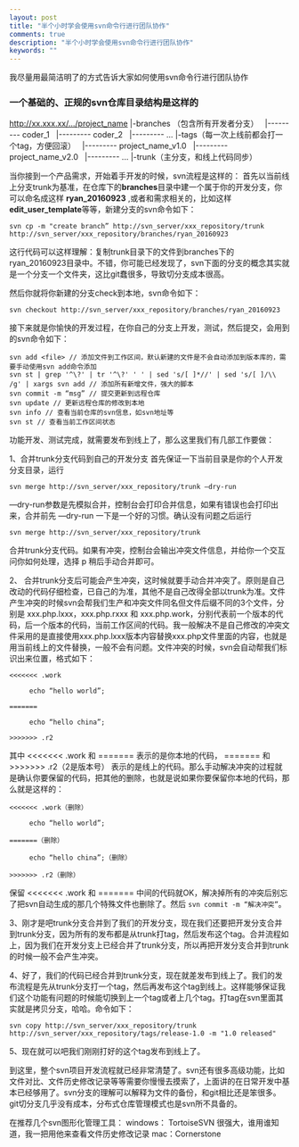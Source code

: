 ```yaml
---
layout: post
title: "半个小时学会使用svn命令行进行团队协作"
comments: true
description: "半个小时学会使用svn命令行进行团队协作"
keywords: ""
---
```



我尽量用最简洁明了的方式告诉大家如何使用svn命令行进行团队协作

### 一个基础的、正规的svn仓库目录结构是这样的

http://xx.xxx.xx/.../project_name
|-branches （包含所有开发者分支）
&nbsp;&nbsp;|--------- coder_1
&nbsp;&nbsp;|--------- coder_2
&nbsp;&nbsp;|--------- ...
|-tags（每一次上线前都会打一个tag，方便回滚）
&nbsp;&nbsp;|--------- project_name_v1.0
&nbsp;&nbsp;|--------- project_name_v2.0
&nbsp;&nbsp;|--------- ...
|-trunk（主分支，和线上代码同步）


当你接到一个产品需求，开始着手开发的时候，svn流程是这样的：
首先以当前线上分支trunk为基准，在仓库下的**branches**目录中建一个属于你的开发分支，你可以命名成这样 **ryan_20160923** ,或者和需求相关的，比如这样**edit_user_template**等等，新建分支的svn命令如下：

```
svn cp -m "create branch” http://svn_server/xxx_repository/trunk http://svn_server/xxx_repository/branches/ryan_20160923
```
这行代码可以这样理解：复制trunk目录下的文件到branches下的ryan_20160923目录中。不错，你可能已经发现了，svn下面的分支的概念其实就是一个分支一个文件夹，这比git蠢很多，导致切分支成本很高。

然后你就将你新建的分支check到本地，svn命令如下：

```
svn checkout http://svn_server/xxx_repository/branches/ryan_20160923
```

接下来就是你愉快的开发过程，在你自己的分支上开发，测试，然后提交，会用到的svn命令如下：

```
svn add <file> // 添加文件到工作区间，默认新建的文件是不会自动添加到版本库的，需要手动使用svn add命令添加
svn st | grep '^\?' | tr '^\?' ' ' | sed 's/[ ]*//' | sed 's/[ ]/\\ /g' | xargs svn add // 添加所有新增文件，强大的脚本
svn commit -m “msg” // 提交更新到远程仓库
svn update // 更新远程仓库的修改到本地
svn info // 查看当前仓库的svn信息，如svn地址等
svn st // 查看当前工作区间状态
```

功能开发、测试完成，就需要发布到线上了，那么这里我们有几部工作要做：

1、合并trunk分支代码到自己的开发分支
首先保证一下当前目录是你的个人开发分支目录，运行

```
svn merge http://svn_server/xxx_repository/trunk —dry-run
```
—dry-run参数是先模拟合并，控制台会打印合并信息，如果有错误也会打印出来，合并前先 —dry-run 一下是一个好的习惯。确认没有问题之后运行

```
svn merge http://svn_server/xxx_repository/trunk
```
合并trunk分支代码。如果有冲突，控制台会输出冲突文件信息，并给你一个交互问你如何处理，选择 p 稍后手动合并即可。


2、 合并trunk分支后可能会产生冲突，这时候就要手动合并冲突了。原则是自己改动的代码仔细检查，已自己的为准，其他不是自己改得全部以trunk为准。文件产生冲突的时候svn会帮我们生产和冲突文件同名但文件后缀不同的3个文件，分别是 xxx.php.lxxx，xxx.php.rxxx 和 xxx.php.work，分别代表前一个版本的代码，后一个版本的代码，当前工作区间的代码。我一般解决不是自己修改的冲突文件采用的是直接使用xxx.php.lxxx版本内容替换xxx.php文件里面的内容，也就是用当前线上的文件替换，一般不会有问题。文件冲突的时候，svn会自动帮我们标识出来位置，格式如下：

```
<<<<<<< .work

     echo “hello world”;

=======

     echo “hello china”;

>>>>>>> .r2
```
其中 <<<<<<< .work 和 ======= 表示的是你本地的代码， ======= 和 >>>>>>> .r2（2是版本号） 表示的是线上的代码。那么手动解决冲突的过程就是确认你要保留的代码，把其他的删除，也就是说如果你要保留你本地的代码，那么就是这样的：

```
<<<<<<< .work（删除）

     echo “hello world”;

=======（删除）

     echo “hello china”;（删除）

>>>>>>> .r2（删除）
```

保留 <<<<<<< .work 和 ======= 中间的代码就OK，解决掉所有的冲突后别忘了把svn自动生成的那几个特殊文件也删除了。然后 `svn commit -m “解决冲突”`。

3、刚才是吧trunk分支合并到了我们的开发分支，现在我们还要把开发分支合并到trunk分支，因为所有的发布都是从trunk打tag，然后发布这个tag。合并流程如上，因为我们在开发分支上已经合并了trunk分支，所以再把开发分支合并到trunk的时候一般不会产生冲突。

4、好了，我们的代码已经合并到trunk分支，现在就差发布到线上了。我们的发布流程是先从trunk分支打一个tag，然后再发布这个tag到线上。这样能够保证我们这个功能有问题的时候能切换到上一个tag或者上几个tag。打tag在svn里面其实就是拷贝分支，哈哈。命令如下：

```
svn copy http://svn_server/xxx_repository/trunk http://svn_server/xxx_repository/tags/release-1.0 -m "1.0 released"
```

5、现在就可以吧我们刚刚打好的这个tag发布到线上了。

到这里，整个svn项目开发流程就已经非常清楚了。svn还有很多高级功能，比如文件对比、文件历史修改记录等等需要你慢慢去摸索了，上面讲的在日常开发中基本已经够用了。svn分支的理解可以解释为文件的备份，和git相比还是笨很多。git切分支几乎没有成本，分布式仓库管理模式也是svn所不具备的。

在推荐几个svn图形化管理工具：
windows： TortoiseSVN   很强大，谁用谁知道，我一把用他来查看文件历史修改记录
mac：Cornerstone
